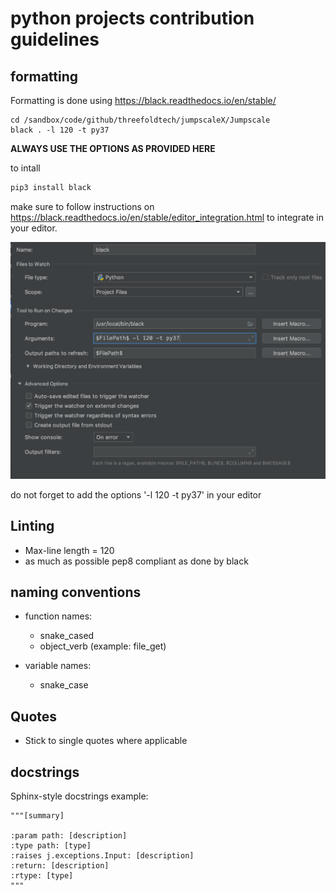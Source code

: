 # python projects contribution guidelines

## formatting 

Formatting is done using https://black.readthedocs.io/en/stable/

```
cd /sandbox/code/github/threefoldtech/jumpscaleX/Jumpscale
black . -l 120 -t py37
```
**ALWAYS USE THE OPTIONS AS PROVIDED HERE**

to intall

```bash
pip3 install black
```

make sure to follow instructions on https://black.readthedocs.io/en/stable/editor_integration.html to integrate in your editor.

![](images/black_editor.png)

do not forget to add the options '-l 120 -t py37' in your editor

## Linting
- Max-line length = 120
- as much as possible pep8 compliant as done by black


## naming conventions
- function names:
  - snake_cased
  - object_verb (example: file_get)

- variable names:
  - snake_case 

## Quotes
- Stick to single quotes where applicable

## docstrings
Sphinx-style docstrings
example:

```
"""[summary]

:param path: [description]
:type path: [type]
:raises j.exceptions.Input: [description]
:return: [description]
:rtype: [type]
"""
```


